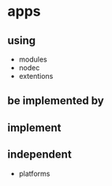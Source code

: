 # apps

## using
* modules
* nodec
* extentions

## be implemented by

## implement

## independent
* platforms
